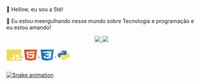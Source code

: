  👋 Hellow, eu sou a Sté!

🌱 Eu estou meergulhando nesse mundo sobre Tecnologia e programação e eu estou amando! 

<div align="center">
  <a href="https://github.com/Stesilva16">
  <img height="180em" src="https://github-readme-stats.vercel.app/api?username=Stesilva16&show_icons=true&theme=cobalt&include_all_commits=true&count_private=true"/>
  <img height="180em" src="https://github-readme-stats.vercel.app/api/top-langs/?username=Stesilva16&layout=compact&langs_count=7&theme=cobalt"/>
</div>
<div style="display: inline_block"><br>
  <img align="center" alt="Rafa-Js" height="30" width="40" src="https://raw.githubusercontent.com/devicons/devicon/master/icons/javascript/javascript-plain.svg">
  <img align="center" alt="Rafa-HTML" height="30" width="40" src="https://raw.githubusercontent.com/devicons/devicon/master/icons/html5/html5-original.svg">
  <img align="center" alt="Rafa-CSS" height="30" width="40" src="https://raw.githubusercontent.com/devicons/devicon/master/icons/css3/css3-original.svg">
  <img align="center" alt="Rafa-Python" height="30" width="40" src="https://raw.githubusercontent.com/devicons/devicon/master/icons/python/python-original.svg">
</div>
  
##
  
 ![Snake animation](https://github.com/Stesilva16/Stesilva16/blob/output/github-contribution-grid-snake.svg)

